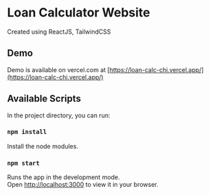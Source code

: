 # Loan Calculator Website

Created using ReactJS, TailwindCSS

## Demo

Demo is available on vercel.com at [https://loan-calc-chi.vercel.app/](https://loan-calc-chi.vercel.app/)

## Available Scripts

In the project directory, you can run:

### `npm install`

Install the node modules.

### `npm start`

Runs the app in the development mode.\
Open [http://localhost:3000](http://localhost:3000) to view it in your browser.
